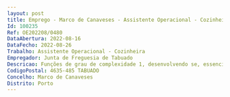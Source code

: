 ```yaml
--- 
layout: post
title: Emprego - Marco de Canaveses - Assistente Operacional - Cozinheira
Id: 100235
Ref: OE202208/0480
DataAbertura: 2022-08-16
DataFecho: 2022-08-26
Trabalho: Assistente Operacional - Cozinheira
Empregador: Junta de Freguesia de Tabuado
Descricao: Funções de grau de complexidade 1, desenvolvendo se, essencialmente, pelos seguintes domínios  Confeciona refeições, doces e pastelaria  Prepara e guarnece pratos e travessas  elabora ementas de refeições  efetua trabalhos de escolha, pesagem e preparação de géneros a confecionar  Orienta e colabora nos trabalhos de limpeza e arrumo das loiças, utensílios e equipamento da cozinha  orienta e, eventualmente, colabora na limpeza da cozinha e zonas anexas.
CodigoPostal: 4635-485 TABUADO
Concelho: Marco de Canaveses
Distrito: Porto
--- 
```

